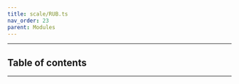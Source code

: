 ```yaml
---
title: scale/RUB.ts
nav_order: 23
parent: Modules
---
```


---

<h2 class="text-delta">Table of contents</h2>

---
